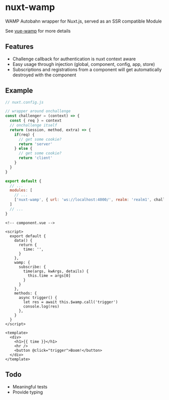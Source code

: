 # nuxt-wamp
WAMP Autobahn wrapper for Nuxt.js, served as an SSR compatible Module

See [vue-wamp](https://github.com/lajosbencz/vue-wamp) for more details

## Features
 - Challenge callback for authentication is nuxt context aware
 - Easy usage through injection (global, component, config, app, store)
 - Subscriptions and registrations from a component will get automatically destroyed with the component

## Example

```js
// nuxt.config.js

// wrapper around onchallenge
const challenger = (context) => {
  const { req } = context
  // onchallenge itself
  return (session, method, extra) => {
    if(req) {
      // get some cookie?
      return 'server'
    } else {
      // get some cookie?
      return 'client'
    }
  }
}

export default {
  // ...
  modules: [
    // ...
    ['nuxt-wamp', { url: 'ws://localhost:4000/', realm: 'realm1', challenger }]
  ]
  // ...
}
```

```vue
<!-- component.vue -->

<script>
  export default {
    data() {
      return {
        time: '',
      }
    },
    wamp: {
      subscribe: {
        time(args, kwArgs, details) {
          this.time = args[0]
        }
      }
    },
    methods: {
      async trigger() {
        let res = await this.$wamp.call('trigger')
        console.log(res)
      },
    }
  }
</script>

<template>
  <div>
    <h1>{{ time }}</h1>
    <hr />
    <button @click="trigger">Boom!</button>
  </div>
</template>
```

## Todo
 - Meaningful tests
 - Provide typing
